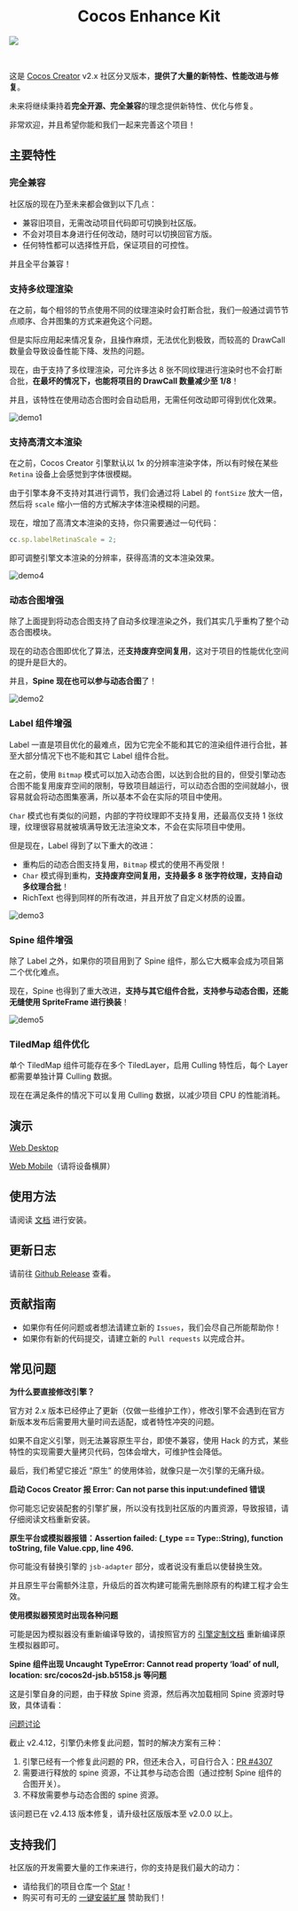 <h1 align="center">Cocos Enhance Kit</h1>

<img align="center" src="/media/logo-round@0.5x.png"></img>

</br>

这是 [Cocos Creator](https://www.cocos.com/creator) v2.x 社区分叉版本，**提供了大量的新特性、性能改进与修复**。

未来将继续秉持着**完全开源、完全兼容**的理念提供新特性、优化与修复。

非常欢迎，并且希望你能和我们一起来完善这个项目！

## 主要特性

### 完全兼容

社区版的现在乃至未来都会做到以下几点：

- 兼容旧项目，无需改动项目代码即可切换到社区版。
- 不会对项目本身进行任何改动，随时可以切换回官方版。
- 任何特性都可以选择性开启，保证项目的可控性。

并且全平台兼容！

### 支持多纹理渲染

在之前，每个相邻的节点使用不同的纹理渲染时会打断合批，我们一般通过调节节点顺序、合并图集的方式来避免这个问题。

但是实际应用起来情况复杂，且操作麻烦，无法优化到极致，而较高的 DrawCall 数量会导致设备性能下降、发热的问题。

现在，由于支持了多纹理渲染，可允许多达 8 张不同纹理进行渲染时也不会打断合批，**在最坏的情况下，也能将项目的 DrawCall 数量减少至 1/8**！

并且，该特性在使用动态合图时会自动启用，无需任何改动即可得到优化效果。

![demo1](/docs/static/demo-imgs/demo1.png)

### 支持高清文本渲染

在之前，Cocos Creator 引擎默认以 1x 的分辨率渲染字体，所以有时候在某些 `Retina` 设备上会感觉到字体很模糊。

由于引擎本身不支持对其进行调节，我们会通过将 Label 的 `fontSize` 放大一倍，然后将 `scale` 缩小一倍的方式解决字体渲染模糊的问题。

现在，增加了高清文本渲染的支持，你只需要通过一句代码：

```ts
cc.sp.labelRetinaScale = 2;
```

即可调整引擎文本渲染的分辨率，获得高清的文本渲染效果。

![demo4](/docs/static/demo-imgs/demo4.png)

### 动态合图增强

除了上面提到将动态合图支持了自动多纹理渲染之外，我们其实几乎重构了整个动态合图模块。

现在的动态合图即优化了算法，还**支持废弃空间复用**，这对于项目的性能优化空间的提升是巨大的。

并且，**Spine 现在也可以参与动态合图**了！

![demo2](/docs/static/demo-imgs/demo2.png)

### Label 组件增强

Label 一直是项目优化的最难点，因为它完全不能和其它的渲染组件进行合批，甚至大部分情况下也不能和其它 Label 组件合批。

在之前，使用 `Bitmap` 模式可以加入动态合图，以达到合批的目的，但受引擎动态合图不能复用废弃空间的限制，导致项目越运行，可以动态合图的空间就越小，很容易就会将动态图集塞满，所以基本不会在实际的项目中使用。

`Char` 模式也有类似的问题，内部的字符纹理即不支持复用，还最高仅支持 1 张纹理，纹理很容易就被填满导致无法渲染文本，不会在实际项目中使用。

但是现在，Label 得到了以下重大的改进：

- 重构后的动态合图支持复用，`Bitmap` 模式的使用不再受限！
- `Char` 模式得到重构，**支持废弃空间复用，支持最多 8 张字符纹理，支持自动多纹理合批**！
- RichText 也得到同样的所有改进，并且开放了自定义材质的设置。

![demo3](/docs/static/demo-imgs/demo3.png)

### Spine 组件增强

除了 Label 之外，如果你的项目用到了 Spine 组件，那么它大概率会成为项目第二个优化难点。

现在，Spine 也得到了重大改进，**支持与其它组件合批，支持参与动态合图，还能无缝使用 SpriteFrame 进行换装**！

![demo5](/docs/static/demo-imgs/demo5.png)

### TiledMap 组件优化

单个 TiledMap 组件可能存在多个 TiledLayer，启用 Culling 特性后，每个 Layer 都需要单独计算 Culling 数据。

现在在满足条件的情况下可以复用 Culling 数据，以减少项目 CPU 的性能消耗。

## 演示

[Web Desktop](https://smallmain.github.io/cocos-enhance-kit/demo/v1.0.0/web-desktop/index.html)

[Web Mobile](https://smallmain.github.io/cocos-enhance-kit/demo/v1.0.0/web-mobile/index.html)（请将设备横屏）

## 使用方法

请阅读 [文档](https://smallmain.github.io/cocos-enhance-kit/docs/installation/installation-auto) 进行安装。

## 更新日志

请前往 [Github Release](https://github.com/smallmain/cocos-enhance-kit/releases) 查看。

## 贡献指南

- 如果你有任何问题或者想法请建立新的 `Issues`，我们会尽自己所能帮助你！
- 如果你有新的代码提交，请建立新的 `Pull requests` 以完成合并。

## 常见问题

**为什么要直接修改引擎？**

官方对 2.x 版本已经停止了更新（仅做一些维护工作），修改引擎不会遇到在官方新版本发布后需要用大量时间去适配，或者特性冲突的问题。

如果不自定义引擎，则无法兼容原生平台，即使不兼容，使用 Hack 的方式，某些特性的实现需要大量拷贝代码，包体会增大，可维护性会降低。

最后，我们希望它接近 “原生” 的使用体验，就像只是一次引擎的无痛升级。

**启动 Cocos Creator 报 Error: Can not parse this input:undefined 错误**

你可能忘记安装配套的引擎扩展，所以没有找到社区版的内置资源，导致报错，请仔细阅读文档重新安装。

**原生平台或模拟器报错：Assertion failed: (_type == Type::String), function toString, file Value.cpp, line 496.**

你可能没有替换引擎的 `jsb-adapter` 部分，或者说没有重启以使替换生效。

并且原生平台需额外注意，升级后的首次构建可能需先删除原有的构建工程才会生效。

**使用模拟器预览时出现各种问题**

可能是因为模拟器没有重新编译导致的，请按照官方的 [引擎定制文档](https://docs.cocos.com/creator/2.4/manual/zh/advanced-topics/engine-customization.html#25-%E7%BC%96%E8%AF%91%E6%A8%A1%E6%8B%9F%E5%99%A8) 重新编译原生模拟器即可。

**Spine 组件出现 Uncaught TypeError: Cannot read property ‘load’ of null, location: src/cocos2d-jsb.b5158.js 等问题**

这是引擎自身的问题，由于释放 Spine 资源，然后再次加载相同 Spine 资源时导致，具体请看：

[问题讨论](https://forum.cocos.org/t/topic/137649/148)

截止 v2.4.12，引擎仍未修复此问题，暂时的解决方案有三种：

1. 引擎已经有一个修复此问题的 PR，但还未合入，可自行合入：[PR #4307](https://github.com/cocos/engine-native/pull/4307)
2. 需要进行释放的 spine 资源，不让其参与动态合图（通过控制 Spine 组件的合图开关）。
3. 不释放需要参与动态合图的 spine 资源。

该问题已在 v2.4.13 版本修复，请升级社区版版本至 v2.0.0 以上。

## 支持我们

社区版的开发需要大量的工作来进行，你的支持是我们最大的动力：

- 请给我们的项目仓库一个 [Star](https://github.com/smallmain/cocos-enhance-kit)！
- 购买可有可无的 [一键安装扩展](https://store.cocos.com/app/detail/3824) 赞助我们！
